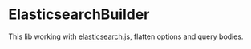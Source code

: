 ElasticsearchBuilder
===

This lib working with [elasticsearch.js](https://www.elastic.co/guide/en/elasticsearch/client/javascript-api/current/index.html), flatten options and  query bodies.

